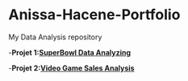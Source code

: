 # Anissa-Hacene-Portfolio
My Data Analysis repository

-**Projet 1:[SuperBowl Data Analyzing](https://github.com/spooxx/Anissa-Hacene-Portfolio/blob/main/Analyzing%20TV%20Data.ipynb)**


-**Projet 2:[Video Game Sales Analysis](https://github.com/spooxx/Anissa-Hacene-Portfolio/blob/main/Video%20Games%20Analysis-%20Anissa%20HACENE.ipynb)**
